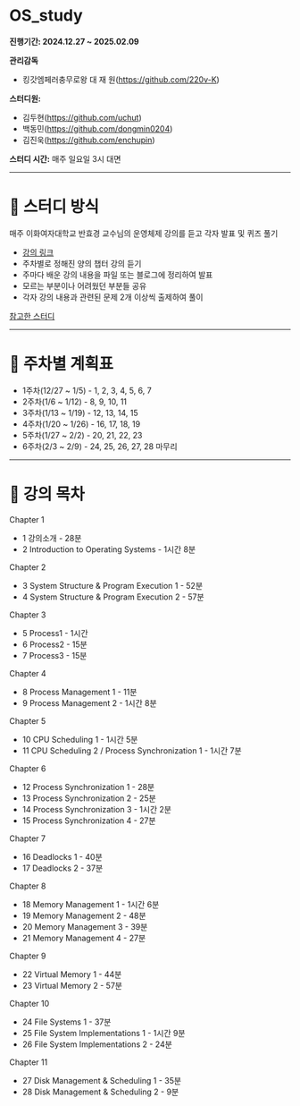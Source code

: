 # OS_study
**진행기간: 2024.12.27 ~ 2025.02.09**

**관리감독**
  - 킹갓엠페러충무로왕 대 재 원(https://github.com/220v-K)

**스터디원:**
  - 김두현(https://github.com/uchut)
  - 백동민(https://github.com/dongmin0204)
  - 김진욱(https://github.com/enchupin)

**스터디 시간:** 매주 일요일 3시 대면

---

# 🎯 스터디 방식
매주 이화여자대학교 반효경 교수님의 운영체제 강의를 듣고 각자 발표 및 퀴즈 풀기

  - [강의 링크](http://www.kocw.net/home/search/kemView.do?kemId=1046323)
  - 주차별로 정해진 양의 챕터 강의 듣기
  - 주마다 배운 강의 내용을 파일 또는 블로그에 정리하여 발표
  - 모르는 부분이나 어려웠던 부분들 공유
  - 각자 강의 내용과 관련된 문제 2개 이상씩 출제하여 풀이

[참고한 스터디](https://github.com/smothly/OS-study-7week-challenge?tab=readme-ov-file)

---

# 📅 주차별 계획표
  - 1주차(12/27 ~ 1/5) - 1, 2, 3, 4, 5, 6, 7
  - 2주차(1/6 ~ 1/12) - 8, 9, 10, 11
  - 3주차(1/13 ~ 1/19) - 12, 13, 14, 15
  - 4주차(1/20 ~ 1/26) - 16, 17, 18, 19
  - 5주차(1/27 ~ 2/2) - 20, 21, 22, 23
  - 6주차(2/3 ~ 2/9) - 24, 25, 26, 27, 28 마무리

---

# 📖 강의 목차
Chapter 1

  - 1 강의소개 - 28분
  - 2 Introduction to Operating Systems - 1시간 8분

Chapter 2

  - 3 System Structure & Program Execution 1 - 52분
  - 4 System Structure & Program Execution 2 - 57분

Chapter 3

  - 5 Process1 - 1시간
  - 6 Process2 - 15분
  - 7 Process3 - 15분

Chapter 4

  - 8 Process Management 1 - 11분
  - 9 Process Management 2 - 1시간 8분

Chapter 5

  - 10 CPU Scheduling 1 - 1시간 5분
  - 11 CPU Scheduling 2 / Process Synchronization 1 - 1시간 7분

Chapter 6

  - 12 Process Synchronization 1 - 28분
  - 13 Process Synchronization 2 - 25분
  - 14 Process Synchronization 3 - 1시간 2분
  - 15 Process Synchronization 4 - 27분

Chapter 7

  - 16 Deadlocks 1 - 40분
  - 17 Deadlocks 2 - 37분

Chapter 8

  - 18 Memory Management 1 - 1시간 6분
  - 19 Memory Management 2 - 48분
  - 20 Memory Management 3 - 39분
  - 21 Memory Management 4 - 27분

Chapter 9

  - 22 Virtual Memory 1 - 44분
  - 23 Virtual Memory 2 - 57분

Chapter 10

  - 24 File Systems 1 - 37분
  - 25 File System Implementations 1 - 1시간 9분
  - 26 File System Implementations 2 - 24분

Chapter 11

  - 27 Disk Management & Scheduling 1 - 35분
  - 28 Disk Management & Scheduling 2 - 9분
